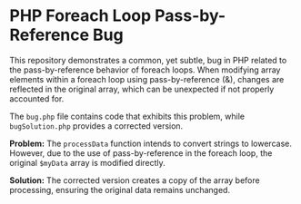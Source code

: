 # PHP Foreach Loop Pass-by-Reference Bug
This repository demonstrates a common, yet subtle, bug in PHP related to the pass-by-reference behavior of foreach loops.  When modifying array elements within a foreach loop using pass-by-reference (&), changes are reflected in the original array, which can be unexpected if not properly accounted for.

The `bug.php` file contains code that exhibits this problem, while `bugSolution.php` provides a corrected version.

**Problem:**
The `processData` function intends to convert strings to lowercase. However, due to the use of pass-by-reference in the foreach loop, the original `$myData` array is modified directly.

**Solution:**
The corrected version creates a copy of the array before processing, ensuring the original data remains unchanged.